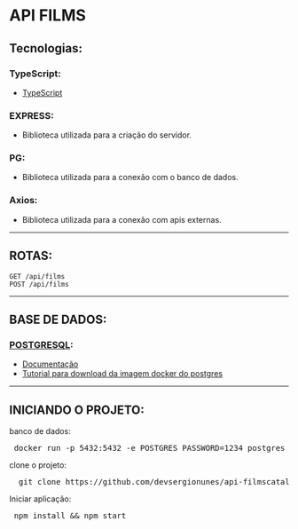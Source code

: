 # API FILMS

## Tecnologias:

### TypeScript:

- [TypeScript](https://www.typescriptlang.org/)

### EXPRESS:

- Biblioteca utilizada para a criação do servidor.

### PG:

- Biblioteca utilizada para a conexão com o banco de dados.

### Axios:

- Biblioteca utilizada para a conexão com apis externas.
<hr>

## ROTAS:

```
GET /api/films
POST /api/films
```
<hr>

## BASE DE DADOS:

### [POSTGRESQL](https://www.postgresql.org/):

- [Documentação](https://www.postgresql.org/docs/)
- [Tutorial para download da imagem docker do postgres](https://felixgilioli.medium.com/como-rodar-um-banco-de-dados-postgres-com-docker-6aecf67995e1)

<hr>

## INICIANDO O PROJETO:

banco de dados:

<pre>
 docker run -p 5432:5432 -e POSTGRES_PASSWORD=1234 postgres
</pre>

clone o projeto:

<pre>
  git clone https://github.com/devsergionunes/api-filmscatalog.git
</pre>

Iniciar aplicação:

<pre>
 npm install && npm start
</pre>
